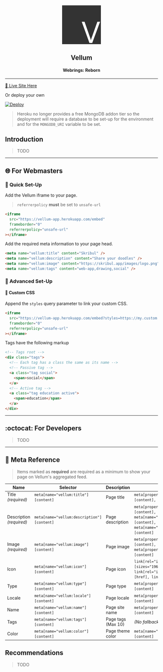 <p align="center">
  <img src="assets/logo@0,25x.png" />
</p>

<h2 align="center">Vellum</h2>
<h4 align="center">Webrings: Reborn</h4>

---

[:link: Live Site Here](https://vellum-app.herokuapp.com)

Or deploy your own

[![Deploy](https://www.herokucdn.com/deploy/button.svg)](https://heroku.com/deploy)

> Heroku no longer provides a free MongoDB addon tier so the deployment will require a database to be set-up for the environment and for the `MONGODB_URI` variable to be set.

## Introduction

> TODO

---

## :globe_with_meridians: For Webmasters

### :rocket: Quick Set-Up

Add the Vellum iframe to your page.

> `referrerpolicy` **must** be set to `unsafe-url`

```html
<iframe
  src="https://vellum-app.herokuapp.com/embed"
  frameborder="0"
  referrerpolicy="unsafe-url"
></iframe>
```

Add the required meta information to your page head.

```html
<meta name="vellum:title" content="Skribul" />
<meta name="vellum:description" content="Share your doodles" />
<meta name="vellum:image" content="https://skribul.app/images/logo.png" />
<meta name="vellum:tags" content="web-app,drawing,social" />
```

### :wrench: Advanced Set-Up

#### :art: Custom CSS

Append the `styles` query parameter to link your custom CSS.

```html
<iframe
  src="https://vellum-app.herokuapp.com/embed?styles=https://my.custom.site/styles.css"
  frameborder="0"
  referrerpolicy="unsafe-url"
></iframe>
```

Tags have the following markup

```html
<!-- Tags root -->
<div class="tags">
  <!-- Each tag has a class the same as its name -->
  <!-- Passive tag -->
  <a class="tag social">
    <span>social</span>
  </a>
  <!-- Active tag -->
  <a class="tag education active">
    <span>education</span>
  </a>
</div>
```

---

## :octocat: For Developers

> TODO

---

## :book: Meta Reference

> Items marked as **required** are required as a minimum to show your page on Vellum's aggregated feed.

| Name                     | Selector                                   | Description        | Fallbacks                                                                                                        |
| ------------------------ | ------------------------------------------ | ------------------ | ---------------------------------------------------------------------------------------------------------------- |
| Title _(required)_       | `meta[name="vellum:title"][content]`       | Page title         | `meta[property="og:title"][content], title`                                                                      |
| Description _(required)_ | `meta[name="vellum:description"][content]` | Page description   | `meta[property="og:description"][content], meta[name="Description"][content], meta[name="description"][content]` |
| Image _(required)_       | `meta[name="vellum:image"][content]`       | Page image         | `meta[property="og:image:url"][content], meta[property="og:image"][content]`                                     |
| Icon                     | `meta[name="vellum:icon"][content]`        | Page icon          | `link[rel="icon"][sizes="196x196"][href], link[rel="icon"][sizes="32x32"][href], link[rel="icon"][href]`         |
| Type                     | `meta[name="vellum:type"][content]`        | Page type          | `meta[property="og:type"][content]`                                                                              |
| Locale                   | `meta[name="vellum:locale"][content]`      | Page locale        | `meta[property="og:locale"][content]`                                                                            |
| Name                     | `meta[name="vellum:name"][content]`        | Page site name     | `meta[property="og:site_name"][content]`                                                                         |
| Tags                     | `meta[name="vellum:tags"][content]`        | Page tags (Max 10) | _(No fallback)_                                                                                                  |
| Color                    | `meta[name="vellum:color"][content]`       | Page theme color   | `meta[name="theme-color"][content]`                                                                              |

## Recommendations

> TODO
